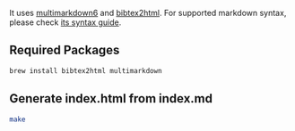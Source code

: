 It uses [multimarkdown6][multimarkdown6] and [bibtex2html][bibtex2html]. 
For supported markdown syntax, please check [its syntax guide][multimarkdown-syntax].

[multimarkdown6]: https://github.com/fletcher/MultiMarkdown-6
[multimarkdown-syntax]: https://rawgit.com/fletcher/MultiMarkdown-6-Syntax-Guide/master/index.html
[bibtex2html]: https://www.lri.fr/~filliatr/bibtex2html/


Required Packages
-----------------

```bash
brew install bibtex2html multimarkdown
```

Generate index.html from index.md
---------------------------------

```bash
make
```
